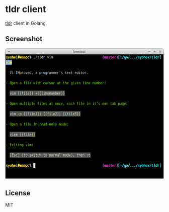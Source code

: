 # tldr client

[tldr](http://tldr-pages.github.io/) client in Golang.

## Screenshot

![tldr](image/tldr.png)

## License

MIT
